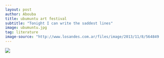 ```yaml
---
layout: post
author: Abouba
title: ubumuntu art festival
subtitle: "Tonight I can write the saddest lines"
image: ubumuntu.jpg
tag: literature
image-source: "http://www.losandes.com.ar/files/image/2013/11/8/564849.jpg"
---
```



<img src="{{site.github.url}}/img/ubumuntu.jpg">


